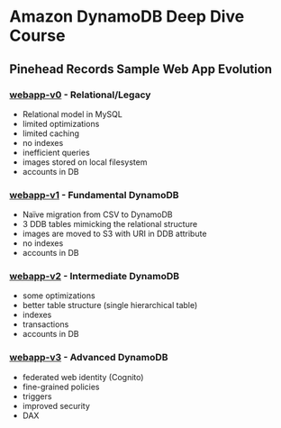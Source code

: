# Amazon DynamoDB Deep Dive Course

## Pinehead Records Sample Web App Evolution

### [webapp-v0](./webapp-v0) - Relational/Legacy

- Relational model in MySQL
- limited optimizations
- limited caching
- no indexes
- inefficient queries
- images stored on local filesystem
- accounts in DB

### [webapp-v1](./webapp-v1) - Fundamental DynamoDB

- Naïve migration from CSV to DynamoDB
- 3 DDB tables mimicking the relational structure
- images are moved to S3 with URI in DDB attribute
- no indexes
- accounts in DB

### [webapp-v2](./webapp-v2) - Intermediate DynamoDB

- some optimizations
- better table structure (single hierarchical table)
- indexes
- transactions
- accounts in DB

### [webapp-v3](./webapp-v3) - Advanced DynamoDB

- federated web identity (Cognito)
- fine-grained policies
- triggers
- improved security
- DAX

